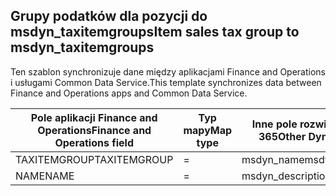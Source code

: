 ## <a name="item-sales-tax-group-to-msdyn_taxitemgroups"></a><span data-ttu-id="78204-101">Grupy podatków dla pozycji do msdyn_taxitemgroups</span><span class="sxs-lookup"><span data-stu-id="78204-101">Item sales tax group to msdyn_taxitemgroups</span></span>

<span data-ttu-id="78204-102">Ten szablon synchronizuje dane między aplikacjami Finance and Operations i usługami Common Data Service.</span><span class="sxs-lookup"><span data-stu-id="78204-102">This template synchronizes data between Finance and Operations apps and Common Data Service.</span></span>

<span data-ttu-id="78204-103">Pole aplikacji Finance and Operations</span><span class="sxs-lookup"><span data-stu-id="78204-103">Finance and Operations field</span></span> | <span data-ttu-id="78204-104">Typ mapy</span><span class="sxs-lookup"><span data-stu-id="78204-104">Map type</span></span> | <span data-ttu-id="78204-105">Inne pole rozwiązania Dynamics 365</span><span class="sxs-lookup"><span data-stu-id="78204-105">Other Dynamics 365 field</span></span> | <span data-ttu-id="78204-106">Wartość domyślna</span><span class="sxs-lookup"><span data-stu-id="78204-106">Default value</span></span>
---|---|---|---
<span data-ttu-id="78204-107">TAXITEMGROUP</span><span class="sxs-lookup"><span data-stu-id="78204-107">TAXITEMGROUP</span></span> | = | <span data-ttu-id="78204-108">msdyn_name</span><span class="sxs-lookup"><span data-stu-id="78204-108">msdyn_name</span></span> | 
<span data-ttu-id="78204-109">NAME</span><span class="sxs-lookup"><span data-stu-id="78204-109">NAME</span></span> | = | <span data-ttu-id="78204-110">msdyn_description</span><span class="sxs-lookup"><span data-stu-id="78204-110">msdyn_description</span></span> | 
